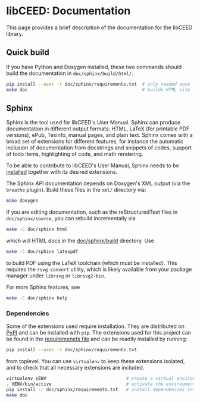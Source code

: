 # libCEED: Documentation

This page provides a brief description of the documentation for the libCEED library.

## Quick build

If you have Python and Doxygen installed, these two commands should build the documentation in `doc/sphinx/build/html/`.

```sh
pip install --user -r doc/sphinx/requirements.txt  # only needed once
make doc                                           # builds HTML site
```

## Sphinx

Sphinx is the tool used for libCEED's User Manual. Sphinx can produce documentation in different output formats: HTML, LaTeX (for printable PDF versions), ePub, Texinfo, manual pages, and plain text. Sphinx comes with a broad set of extensions for different features, for instance the automatic inclusion of documentation from docstrings and snippets of codes, support of todo items, highlighting of code, and math rendering.

To be able to contribute to libCEED's User Manual, Sphinx needs to be [installed](http://www.sphinx-doc.org/en/master/usage/installation.html) together with its desired extensions.

The Sphinx API documentation depends on Doxygen's XML output (via the `breathe` plugin).  Build these files in the `xml/` directory via:

```sh
make doxygen
```

If you are editing documentation, such as the reStructuredText files in `doc/sphinx/source`, you can rebuild incrementally via

```sh
make -C doc/sphinx html
```

which will HTML docs in the [doc/sphinx/build](./sphinx/build) directory. Use

```sh
make -C doc/sphinx latexpdf
```

to build PDF using the LaTeX toolchain (which must be installed).
This requires the `rsvg-convert` utility, which is likely available from your package manager under `librsvg` or `librsvg2-bin`.

For more Sphinx features, see

```sh
make -C doc/sphinx help
```

### Dependencies

Some of the extensions used require installation. They are distributed on [PyPI](https://pypi.org) and can be installed with `pip`. The extensions used for this project can be found in the [requiremenets file](./sphinx/requirements.txt) and can be readily installed by running:

```sh
pip install --user -r doc/sphinx/requirements.txt
```

from toplevel.
You can use `virtualenv` to keep these extensions isolated, and to check that all necessary extensions are included.

```sh
virtualenv VENV                              # create a virtual environment
. VENV/bin/active                            # activate the environment
pip install -r doc/sphinx/requirements.txt   # install dependencies inside VENV
make doc
```
